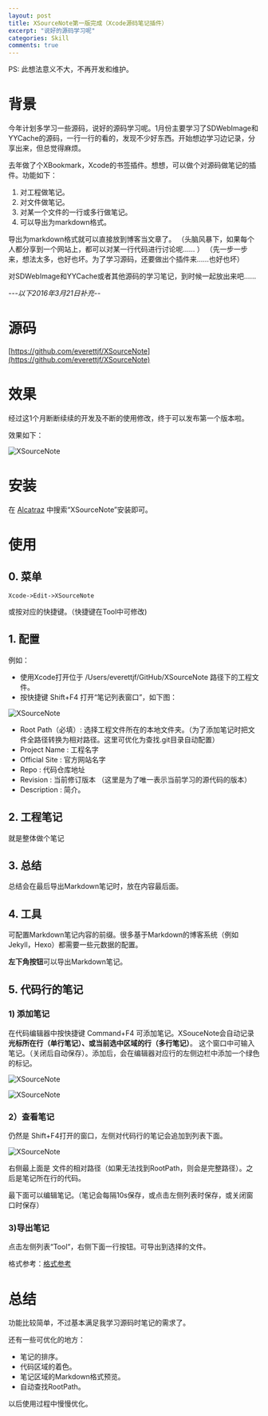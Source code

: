 ```yaml
---
layout: post
title: XSourceNote第一版完成（Xcode源码笔记插件）
excerpt: "说好的源码学习呢"
categories: Skill
comments: true
---
```




PS: 此想法意义不大，不再开发和维护。




# 背景

今年计划多学习一些源码，说好的源码学习呢。1月份主要学习了SDWebImage和YYCache的源码，一行一行的看的，发现不少好东西。开始想边学习边记录，分享出来，但总觉得麻烦。

去年做了个XBookmark，Xcode的书签插件。想想，可以做个对源码做笔记的插件。功能如下：

1. 对工程做笔记。
2. 对文件做笔记。
3. 对某一个文件的一行或多行做笔记。
4. 可以导出为markdown格式。

导出为markdown格式就可以直接放到博客当文章了。
（头脑风暴下，如果每个人都分享到一个网站上，都可以对某一行代码进行讨论呢…… ）
（先一步一步来，想法太多，也好也坏。为了学习源码，还要做出个插件来……也好也坏）

对SDWebImage和YYCache或者其他源码的学习笔记，到时候一起放出来吧……


*---以下2016年3月21日补充--*

# 源码

[https://github.com/everettjf/XSourceNote](https://github.com/everettjf/XSourceNote)

# 效果

经过这1个月断断续续的开发及不断的使用修改，终于可以发布第一个版本啦。



效果如下：

![XSourceNote](https://everettjf.github.io/stuff/xsourcenote/project_whole.png)




# 安装

在 [Alcatraz](http://alcatraz.io) 中搜索“XSourceNote”安装即可。



# 使用

## 0. 菜单

`Xcode->Edit->XSourceNote`

或按对应的快捷键。（快捷键在Tool中可修改)

## 1. 配置
例如：

 - 使用Xcode打开位于 /Users/everettjf/GitHub/XSourceNote 路径下的工程文件。
 - 按快捷键 Shift+F4 打开“笔记列表窗口”，如下图：

 ![XSourceNote](https://everettjf.github.io/stuff/xsourcenote/project_basic.png)

 - Root Path（必填）: 选择工程文件所在的本地文件夹。（为了添加笔记时把文件全路径转换为相对路径。这里可优化为查找.git目录自动配置）
 - Project Name : 工程名字
 - Official Site : 官方网站名字
 - Repo : 代码仓库地址
 - Revision : 当前修订版本 （这里是为了唯一表示当前学习的源代码的版本）
 - Description : 简介。

## 2. 工程笔记

就是整体做个笔记


## 3. 总结

总结会在最后导出Markdown笔记时，放在内容最后面。

## 4. 工具

可配置Markdown笔记内容的前缀。很多基于Markdown的博客系统（例如Jekyll，Hexo）都需要一些元数据的配置。

**左下角按钮**可以导出Markdown笔记。

## 5. 代码行的笔记

### 1) 添加笔记
在代码编辑器中按快捷键 Command+F4 可添加笔记。XSouceNote会自动记录**光标所在行（单行笔记）、或当前选中区域的行（多行笔记）**。
这个窗口中可输入笔记。（关闭后自动保存）。添加后，会在编辑器对应行的左侧边栏中添加一个绿色的标记。

 ![XSourceNote](https://everettjf.github.io/stuff/xsourcenote/quick_note.png)


 ![XSourceNote](https://everettjf.github.io/stuff/xsourcenote/sidebar.png)



### 2）查看笔记

仍然是 Shift+F4打开的窗口，左侧对代码行的笔记会追加到列表下面。

 ![XSourceNote](https://everettjf.github.io/stuff/xsourcenote/line_note.png)

右侧最上面是 文件的相对路径（如果无法找到RootPath，则会是完整路径）。之后是笔记所在行的代码。

最下面可以编辑笔记。（笔记会每隔10s保存，或点击左侧列表时保存，或关闭窗口时保存）



### 3)导出笔记

点击左侧列表“Tool“，右侧下面一行按钮。可导出到选择的文件。

格式参考：[格式参考](https://everettjf.github.io/2016/03/17/yycache-learn)


# 总结

功能比较简单，不过基本满足我学习源码时笔记的需求了。

还有一些可优化的地方：

- 笔记的排序。
- 代码区域的着色。
- 笔记区域的Markdown格式预览。
- 自动查找RootPath。

以后使用过程中慢慢优化。



